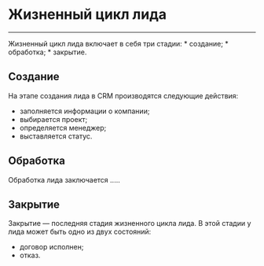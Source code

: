 # Жизненный цикл лида
<hr>
Жизненный цикл лида включает в себя три стадии:
* создание;
* обработка;
* закрытие.

## Создание

На этапе создания лида в CRM производятся следующие действия:
* заполняется информации о компании;
* выбирается проект;
* определяется менеджер;
* выставляется статус.

## Обработка

Обработка лида заключается .....

## Закрытие

Закрытие — последняя стадия жизненного цикла лида. В этой стадии у лида может быть одно из двух состояний:
* договор исполнен;
* отказ.
